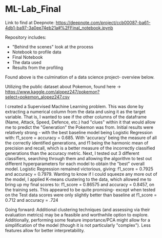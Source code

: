 # ML-Lab_Final

Link to find at Deepnote: https://deepnote.com/project/ccb00087-ba61-4db1-ba97-3a0ee74eb21a#%2FFinal_notebook.ipynb

Repository includes:
  - "Behind the scenes" look at the process
  - Notebook to profile data
  - Final Notebook
  - The data used
  - Results from the profiling

Found above is the culmination of a data science project- overview below.

Utilizing the public dataset about Pokemon, found here -> https://www.kaggle.com/alopez247/pokemon?select=pokemon_alopez247.csv

I created a Supervised Machine Learning problem. This was done by extracting a numerical column from the data and using it as the target variable. That is, I wanted to see if the other columns of the dataframe (Name, Attack, Speed, Defence, etc.) had "clues" within it that would allow me to predict the "Generation" the Pokemon was from.
Initial results were relatively strong - with the best baseline model being Logistic Regression with: f1_score = accuracy = 0.685.
With 'accuracy' being the measure of all the correctly identified generations, and f1 being the harmonic mean of precision and recall, which is a better measure of the incorrectly classified generations than the accuracy metric. 
Next, I tested out 3 different classifiers, searching through them and allowing the algorithm to test out different hyperparameters for each model to obtain the "best" overall model. Logistic Regression remained victorious, giving: f1_score = 0.7925 and accuracy = 0.7979.
Wanting to know if I could squeeze any more out of the model, I applied K-means clustering to the data, which allowed me to bring up my final scores to: f1_score = 0.86575 and accuracy = 0.8457, on the training sets.
This appeared to be quite promising- except when tested on the Test data scores were only slightly better than baseline at f1_score = 0.712 and accuracy = .724

Going forward: Additional clustering techniques (and assessing via their evaluation metrics) may be a feasible and worthwhile option to explore. Additionally, performing some feature importance/PCA might allow for a simplification of the model (though it is not particularly "complex"). Less features allow for better interpretability.
